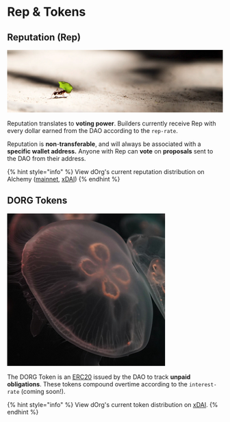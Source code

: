 # Rep & Tokens

## Reputation \(Rep\)

![](../.gitbook/assets/image%20%2823%29.png)

Reputation translates to **voting power**. Builders currently receive Rep with every dollar earned from the DAO according to the `rep-rate`.

Reputation is **non**-**transferable**, and will always be associated with a **specific wallet address.** Anyone with Rep can **vote** on **proposals** sent to the DAO from their address.

{% hint style="info" %}
View dOrg's current reputation distribution on Alchemy \([mainnet](https://alchemy.daostack.io/dao/0x15344ecdc2c4edfcb092e284d93c20f0529fd8a6/members/), [xDAI](https://v1.alchemy.do/dao/0x94a587478c83491b13291265581cb983e7feb540/scheme/0xca275b54cf9e9afc2317778e3e294e01a5b25ce9e082043b64a5cc7f4c4ec2f9)\)
{% endhint %}

## DORG Tokens

![](../.gitbook/assets/image%20%2816%29.png)

The DORG Token is an [ERC20](../glossary/web3.md#erc20-token) issued by the DAO to track **unpaid obligations**. These tokens compound overtime according to the `interest-rate` \(coming soon!\).

{% hint style="info" %}
View dOrg's current token distribution on [xDAI](https://blockscout.com/poa/xdai/tokens/0x76D37cbB1fD75912bfB0cE885c506C77955F5C05/token-transfers).
{% endhint %}

